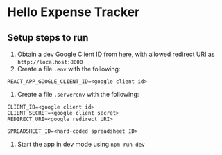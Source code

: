 # Hello Expense Tracker

## Setup steps to run

1. Obtain a dev Google Client ID from [here](https://console.cloud.google.com/apis/credentials), with allowed redirect URI as `http://localhost:8000`
1. Create a file `.env` with the following:

```
REACT_APP_GOOGLE_CLIENT_ID=<google client id>
```

1. Create a file `.serverenv` with the following:

```
CLIENT_ID=<google client id>
CLIENT_SECRET=<google client secret>
REDIRECT_URI=<google redirect URI>

SPREADSHEET_ID=<hard-coded spreadsheet ID>
```

1. Start the app in dev mode using `npm run dev`
